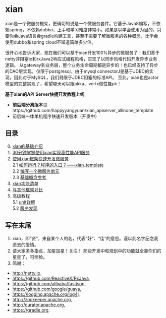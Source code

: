 # xian
xian是一个微服务框架，更确切的说是一个微服务套件。它基于Java8编写，不依赖spring，不依赖dubbo，上手和学习难度非常小。如果是以学会使用为目的，只要你会Java语言会gradle构建工具，甚至不需要了解微服务的各种概念，比学会使用dubbo和spring cloud不知道简单多少倍。

很开心地告诉大家，现在我们可以基于xian开发100%异步的微服务了！我们基于netty非阻塞io和rxJava2响应式编程风格，实现了以同步风格代码开发异步业务逻辑。
从gateway到业务层，整个业务生命周期都是异步的！也已经支持了异步的DAO层实现，仅限于postgresql。由于mysql connectorJ是基于JDBC的实现，因此对于MySQL，我们局限于JDBC阻塞的标准API。
至此，xian也是actor模型的完整实现了，希望哪天可以跟akka、vertx做性能pk！

**基于xian的API Server快捷开发教程上线**  
- **前后端分离版本**见https://github.com/happyyangyuan/xian_apiserver_allinone_template
- 前后端一体单机程序快速开发版本（开发中）

## 目录

0. [xian的基础介绍](doc/zh_CN/xianBasis.md)  
1. [30分钟掌握使用xian实现高性能API服务](https://github.com/happyyangyuan/xian_apiserver_allinone_template/README.md)
2. [使用xian框架快速开发微服务](doc/zh_CN/quickStart.md)  
    2.1 [如何运行？程序的入口？——xian_template](doc/zh_CN/quickStart.md#如何运行？程序的入口？——xian_template)  
    2.2 [编写一个微服务单元](doc/zh_CN/quickStart.md#编写一个微服务单元)  
    2.3 [基础概念参考](doc/zh_CN/quickStart.md#基础概念参考)  
3. [xian功能清单](doc/zh_CN/xianFunctionList.md)  
4. [与其他框架对比](doc/zh_CN/comparison.md)  
5. 高级教程  
    5.1 [unit详解](doc/zh_CN/unit/unit.md)  
    5.2 [服务发现](doc/zh_CN/service-discovery/README.md)  

## 写在末尾
1. xian，即“贤”，来自某个人的名，代表“好”、“佳”的意思。谨以此名字纪念我逝去的爱情。
2. 请大家多多指点，加星加星！关注！ 那些开发中和规划中的功能就全靠你们的星星了，可怜脸。
3. 鸣谢：  
- http://netty.io,  
- https://github.com/ReactiveX/RxJava,  
- https://github.com/alibaba/fastjson,  
- https://github.com/google/guava,   
- https://logging.apache.org/log4j,  
- http://zookeeper.apache.org,  
- http://curator.apache.org,  
- https://gradle.org;
